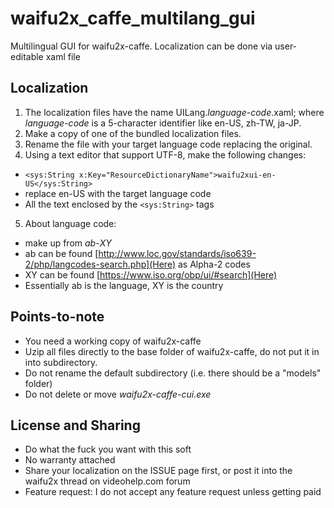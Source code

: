 # waifu2x_caffe_multilang_gui
Multilingual GUI for waifu2x-caffe. Localization can be done via user-editable xaml file

## Localization
1. The localization files have the name UILang._language-code_.xaml; where _language-code_ is a 5-character identifier like en-US, zh-TW, ja-JP.
2. Make a copy of one of the bundled localization files.
3. Rename the file with your target language code replacing the original.
4. Using a text editor that support UTF-8, make the following changes:
  * ```<sys:String x:Key="ResourceDictionaryName">waifu2xui-en-US</sys:String>```
  * replace en-US with the target language code
  * All the text enclosed by the ```<sys:String>``` tags
5. About language code:
  * make up from _ab_-_XY_
  * ab can be found [http://www.loc.gov/standards/iso639-2/php/langcodes-search.php](Here) as Alpha-2 codes
  * XY can be found [https://www.iso.org/obp/ui/#search](Here)
  * Essentially ab is the language, XY is the country
## Points-to-note
* You need a working copy of waifu2x-caffe
* Uzip all files directly to the base folder of waifu2x-caffe, do not put it in into subdirectory.
* Do not rename the default subdirectory (i.e. there should be a "models" folder)
* Do not delete or move _waifu2x-caffe-cui.exe_

## License and Sharing
* Do what the fuck you want with this soft
* No warranty attached
* Share your localization on the ISSUE page first, or post it into the waifu2x thread on videohelp.com forum
* Feature request: I do not accept any feature request unless getting paid
